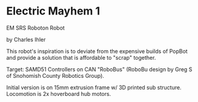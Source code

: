 # Electric Mayhem 1
 EM SRS Roboton Robot 

 by Charles Ihler

 This robot's inspiration is to deviate from the expensive builds of PopBot and provide a solution that is affordable to "scrap" together.

 Target: SAMD51 Controllers on CAN "RoboBus" (RoboBu design by Greg S of Snohomish County Robotics Group). 

 Initial version is on 15mm extrusion frame w/ 3D printed sub structure. 
 Locomotion is 2x hoverboard hub motors. 
 
